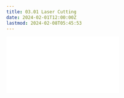 ```yaml
---
title: 03.01 Laser Cutting
date: 2024-02-01T12:00:00Z
lastmod: 2024-02-08T05:45:53
---
```


![Link to included file contents](../../../../digital-fabrication/laser-cutting/laser-cutting.md)
